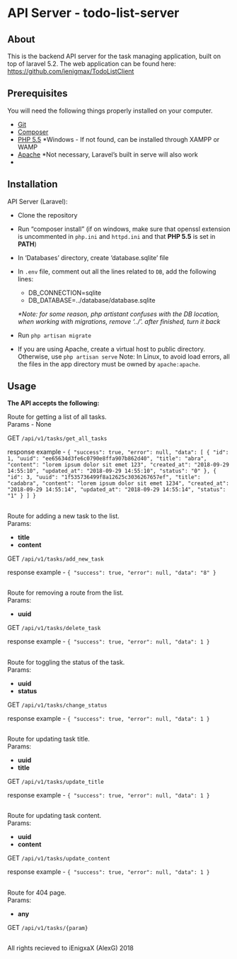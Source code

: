 # API Server - todo-list-server

## About

This is the backend API server for the task managing application, built on top of laravel 5.2. 
The web application can be found here: https://github.com/ienigmax/TodoListClient

## Prerequisites

You will need the following things properly installed on your computer.

* [Git](https://git-scm.com/)
* [Composer](https://getcomposer.org/) 
* [PHP 5.5](https://windows.php.net/download/) *Windows - If not found, can be installed through XAMPP or WAMP
* [Apache](http://httpd.apache.org/download.cgi#apache24) *Not necessary, Laravel’s built in serve will also work
* 

## Installation

API Server (Laravel):
* Clone the repository
* Run “composer install” (if on windows, make sure that openssl extension is uncommented in `php.ini` and `httpd.ini` and that **PHP 5.5** is set in **PATH**)
* In ‘Databases’ directory, create ‘database.sqlite’ file
* In `.env` file, comment out all the lines related to `DB`, add the following lines:
    * DB_CONNECTION=sqlite
    * DB_DATABASE=../database/database.sqlite

    _*Note: for some reason, php artistant confuses with the DB location, when working with migrations, remove ‘../’. after finished, turn it back_
* Run `php artisan migrate`
* If you are using Apache, create a virtual host to public directory. Otherwise, use `php artisan serve`
Note: In Linux, to avoid load errors, all the files in the app directory must be owned by `apache:apache`. 

## Usage

**The API accepts the following:**

Route for getting a list of all tasks.  
Params - None
 
GET `/api/v1/tasks/get_all_tasks`

response example - `{
                 "success": true,
                 "error": null,
                 "data": [
                     {
                         "id": 1,
                         "uuid": "ee65634d3fe6c0790e8ffa907b862d40",
                         "title": "abra",
                         "content": "lorem ipsum dolor sit emet 123",
                         "created_at": "2018-09-29 14:55:10",
                         "updated_at": "2018-09-29 14:55:10",
                         "status": "0"
                     },
                     {
                         "id": 3,
                         "uuid": "1f535736499f8a12625c3036267657ef",
                         "title": "cadabra",
                         "content": "lorem ipsum dolor sit emet 1234",
                         "created_at": "2018-09-29 14:55:14",
                         "updated_at": "2018-09-29 14:55:14",
                         "status": "1"
                     }
                 ]
             }`

##

Route for adding a new task to the list.  
Params:
 - **title**
 - **content**
 
GET `/api/v1/tasks/add_new_task`

response example - `{
                        "success": true,
                        "error": null,
                        "data": "8"
                    }`

##

Route for removing a route from the list.  
Params:
 - **uuid**
 
GET `/api/v1/tasks/delete_task`

response example - `{
                        "success": true,
                        "error": null,
                        "data": 1
                    }`

##

Route for toggling the status of the task.  
Params:
 - **uuid**
 - **status**
 
GET `/api/v1/tasks/change_status`

response example - `{
                        "success": true,
                        "error": null,
                        "data": 1
                    }`

##

Route for updating task title.  
Params:
 - **uuid**
 - **title**
 
GET `/api/v1/tasks/update_title`

response example - `{
                        "success": true,
                        "error": null,
                        "data": 1
                    }`

##

Route for updating task content.  
Params:
 - **uuid**
 - **content**
 
GET `/api/v1/tasks/update_content`

response example - `{
                        "success": true,
                        "error": null,
                        "data": 1
                    }`

##

 Route for 404 page.  
 Params:
   - **any**
   
 GET `/api/v1/tasks/{param}`
 
 ##
 
 All rights recieved to iEnigxaX (AlexG) 2018